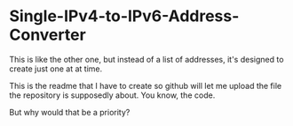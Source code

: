 # Single-IPv4-to-IPv6-Address-Converter
This is like the other one, but instead of a list of addresses, it's designed to create just one at at time.

This is the readme that I have to create so github will let me upload the file the repository is supposedly about. You know, the code. 

But why would that be a priority?
